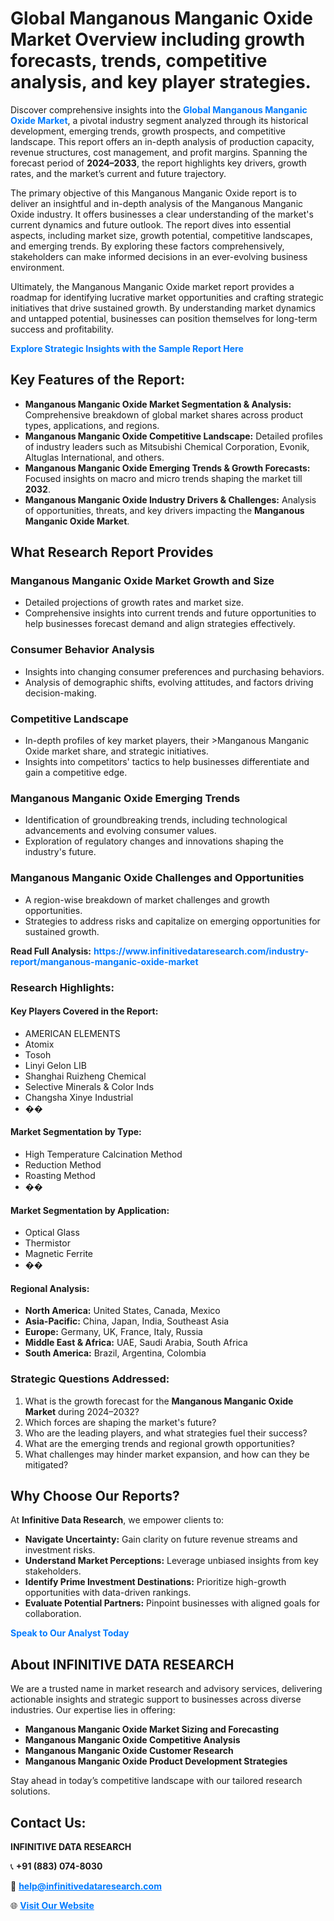 <h1>Global Manganous Manganic Oxide Market Overview including growth forecasts, trends, competitive analysis, and key player strategies.</h1>
<p>
Discover comprehensive insights into the 
<a href="https://www.infinitivedataresearch.com/industry-report/manganous-manganic-oxide-market" rel="dofollow" style="color: #007BFF; text-decoration: none;"><strong>Global Manganous Manganic Oxide Market</strong></a>, a pivotal industry segment analyzed through its historical development, emerging trends, growth prospects, and competitive landscape. This report offers an in-depth analysis of production capacity, revenue structures, cost management, and profit margins. Spanning the forecast period of <strong>2024–2033</strong>, the report highlights key drivers, growth rates, and the market’s current and future trajectory.
</p>
<p>
The primary objective of this Manganous Manganic Oxide report is to deliver an insightful and in-depth analysis of the Manganous Manganic Oxide industry. It offers businesses a clear understanding of the market's current dynamics and future outlook. The report dives into essential aspects, including market size, growth potential, competitive landscapes, and emerging trends. By exploring these factors comprehensively, stakeholders can make informed decisions in an ever-evolving business environment.
</p>
<p>
Ultimately, the Manganous Manganic Oxide market report provides a roadmap for identifying lucrative market opportunities and crafting strategic initiatives that drive sustained growth. By understanding market dynamics and untapped potential, businesses can position themselves for long-term success and profitability.
</p>
<p>
<a href="https://www.infinitivedataresearch.com/request-sample/reportId=105076" style="color: #007BFF; text-decoration: none;"><strong>Explore Strategic Insights with the Sample Report Here</strong></a>
</p>

<h2>Key Features of the Report:</h2>
<ul>
<li><strong>Manganous Manganic Oxide Market Segmentation & Analysis:</strong> Comprehensive breakdown of global market shares across product types, applications, and regions.</li>
<li><strong>Manganous Manganic Oxide Competitive Landscape:</strong> Detailed profiles of industry leaders such as Mitsubishi Chemical Corporation, Evonik, Altuglas International, and others.</li>
<li><strong>Manganous Manganic Oxide Emerging Trends & Growth Forecasts:</strong> Focused insights on macro and micro trends shaping the market till <strong>2032</strong>.</li>
<li><strong>Manganous Manganic Oxide Industry Drivers & Challenges:</strong> Analysis of opportunities, threats, and key drivers impacting the <strong>Manganous Manganic Oxide Market</strong>.</li>
</ul>

<h2>What Research Report Provides</h2>
<h3>Manganous Manganic Oxide Market Growth and Size</h3>
<ul>
<li>Detailed projections of growth rates and market size.</li>
<li>Comprehensive insights into current trends and future opportunities to help businesses forecast demand and align strategies effectively.</li>
</ul>

<h3>Consumer Behavior Analysis</h3>
<ul>
<li>Insights into changing consumer preferences and purchasing behaviors.</li>
<li>Analysis of demographic shifts, evolving attitudes, and factors driving decision-making.</li>
</ul>

<h3>Competitive Landscape</h3>
<ul>
<li>In-depth profiles of key market players, their >Manganous Manganic Oxide market share, and strategic initiatives.</li>
<li>Insights into competitors' tactics to help businesses differentiate and gain a competitive edge.</li>
</ul>

<h3>Manganous Manganic Oxide Emerging Trends</h3>
<ul>
<li>Identification of groundbreaking trends, including technological advancements and evolving consumer values.</li>
<li>Exploration of regulatory changes and innovations shaping the industry's future.</li>
</ul>

<h3>Manganous Manganic Oxide Challenges and Opportunities</h3>
<ul>
<li>A region-wise breakdown of market challenges and growth opportunities.</li>
<li>Strategies to address risks and capitalize on emerging opportunities for sustained growth.</li>
</ul>
<p><strong>Read Full Analysis:</strong> <a href="https://www.infinitivedataresearch.com/industry-report/manganous-manganic-oxide-market" rel="dofollow" style="color: #007BFF; text-decoration: none;"><strong>https://www.infinitivedataresearch.com/industry-report/manganous-manganic-oxide-market</strong></a></p>
<h3>Research Highlights:</h3>
<h4>Key Players Covered in the Report:</h4>
<ul><li>AMERICAN ELEMENTS</li><li>Atomix</li><li>Tosoh</li><li>Linyi Gelon LIB</li><li>Shanghai Ruizheng Chemical</li><li>Selective Minerals &amp; Color Inds</li><li>Changsha Xinye Industrial</li><li>��</li></ul>
<h4>Market Segmentation by Type:</h4>
<ul><li>High Temperature Calcination Method</li><li>Reduction Method</li><li>Roasting Method</li><li>��</li></ul>
<h4>Market Segmentation by Application:</h4>
<ul><li>Optical Glass</li><li>Thermistor</li><li>Magnetic Ferrite</li><li>��</li></ul>

<h4>Regional Analysis:</h4>
<ul>
<li><strong>North America:</strong> United States, Canada, Mexico</li>
<li><strong>Asia-Pacific:</strong> China, Japan, India, Southeast Asia</li>
<li><strong>Europe:</strong> Germany, UK, France, Italy, Russia</li>
<li><strong>Middle East & Africa:</strong> UAE, Saudi Arabia, South Africa</li>
<li><strong>South America:</strong> Brazil, Argentina, Colombia</li>
</ul>

<h3>Strategic Questions Addressed:</h3>
<ol>
<li>What is the growth forecast for the <strong>Manganous Manganic Oxide Market</strong> during 2024–2032?</li>
<li>Which forces are shaping the market's future?</li>
<li>Who are the leading players, and what strategies fuel their success?</li>
<li>What are the emerging trends and regional growth opportunities?</li>
<li>What challenges may hinder market expansion, and how can they be mitigated?</li>
</ol>

<h2>Why Choose Our Reports?</h2>
<p>At <strong>Infinitive Data Research</strong>, we empower clients to:</p>
<ul>
<li><strong>Navigate Uncertainty:</strong> Gain clarity on future revenue streams and investment risks.</li>
<li><strong>Understand Market Perceptions:</strong> Leverage unbiased insights from key stakeholders.</li>
<li><strong>Identify Prime Investment Destinations:</strong> Prioritize high-growth opportunities with data-driven rankings.</li>
<li><strong>Evaluate Potential Partners:</strong> Pinpoint businesses with aligned goals for collaboration.</li>
</ul>
<p><a href="https://www.infinitivedataresearch.com/industry-report/manganous-manganic-oxide-market" rel="dofollow" style="color: #007BFF; text-decoration: none;"><strong>Speak to Our Analyst Today</strong></a></p>

<h2>About INFINITIVE DATA RESEARCH</h2>
<p>We are a trusted name in market research and advisory services, delivering actionable insights and strategic support to businesses across diverse industries. Our expertise lies in offering:</p>
<ul>
<li><strong>Manganous Manganic Oxide Market Sizing and Forecasting</strong></li>
<li><strong>Manganous Manganic Oxide Competitive Analysis</strong></li>
<li><strong>Manganous Manganic Oxide Customer Research</strong></li>
<li><strong>Manganous Manganic Oxide Product Development Strategies</strong></li>
</ul>
<p>Stay ahead in today’s competitive landscape with our tailored research solutions.</p>

<h2>Contact Us:</h2>
<p><strong>INFINITIVE DATA RESEARCH</strong></p>
<p>📞 <strong>+91 (883) 074-8030</strong></p>
<p>📧 <strong><a href="mailto:help@infinitivedataresearch.com" style="color: #007BFF;">help@infinitivedataresearch.com</a></strong></p>
<p>🌐 <strong><a href="https://www.infinitivedataresearch.com" rel="dofollow" style="color: #007BFF;">Visit Our Website</a></strong></p>